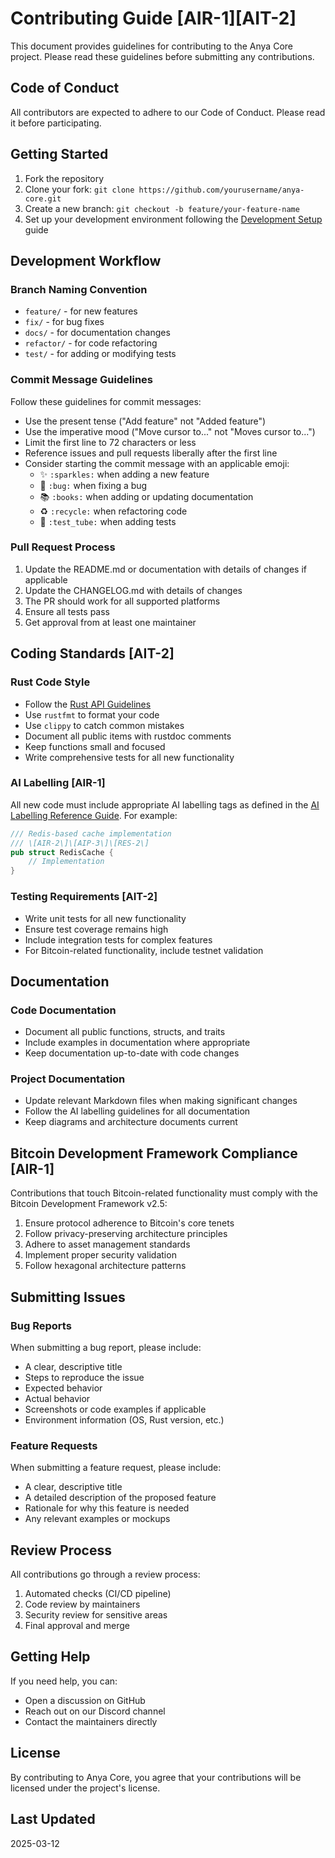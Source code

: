 # Contributing Guide \[AIR-1\]\[AIT-2\]

<!-- markdownlint-disable MD013 line-length -->

This document provides guidelines for contributing to the Anya Core project. Please read these guidelines before submitting any contributions.

## Code of Conduct

All contributors are expected to adhere to our Code of Conduct. Please read it before participating.

## Getting Started

1. Fork the repository
2. Clone your fork: `git clone https://github.com/yourusername/anya-core.git`
3. Create a new branch: `git checkout -b feature/your-feature-name`
4. Set up your development environment following the [Development Setup](./dev_setup.md) guide

## Development Workflow

### Branch Naming Convention

- `feature/` - for new features
- `fix/` - for bug fixes
- `docs/` - for documentation changes
- `refactor/` - for code refactoring
- `test/` - for adding or modifying tests

### Commit Message Guidelines

Follow these guidelines for commit messages:

- Use the present tense ("Add feature" not "Added feature")
- Use the imperative mood ("Move cursor to..." not "Moves cursor to...")
- Limit the first line to 72 characters or less
- Reference issues and pull requests liberally after the first line
- Consider starting the commit message with an applicable emoji:
  - ✨ `:sparkles:` when adding a new feature
  - 🐛 `:bug:` when fixing a bug
  - 📚 `:books:` when adding or updating documentation
  - ♻️ `:recycle:` when refactoring code
  - 🧪 `:test_tube:` when adding tests

### Pull Request Process

1. Update the README.md or documentation with details of changes if applicable
2. Update the CHANGELOG.md with details of changes
3. The PR should work for all supported platforms
4. Ensure all tests pass
5. Get approval from at least one maintainer

## Coding Standards \[AIT-2\]

### Rust Code Style

- Follow the [Rust API Guidelines](https://rust-lang.github.io/api-guidelines/)
- Use `rustfmt` to format your code
- Use `clippy` to catch common mistakes
- Document all public items with rustdoc comments
- Keep functions small and focused
- Write comprehensive tests for all new functionality

### AI Labelling \[AIR-1\]

All new code must include appropriate AI labelling tags as defined in the [AI Labelling Reference Guide](./docs/standards/AI_LABELING.md). For example:

```rust
/// Redis-based cache implementation
/// \[AIR-2\]\[AIP-3\]\[RES-2\]
pub struct RedisCache {
    // Implementation
}
```

### Testing Requirements \[AIT-2\]

- Write unit tests for all new functionality
- Ensure test coverage remains high
- Include integration tests for complex features
- For Bitcoin-related functionality, include testnet validation

## Documentation

### Code Documentation

- Document all public functions, structs, and traits
- Include examples in documentation where appropriate
- Keep documentation up-to-date with code changes

### Project Documentation

- Update relevant Markdown files when making significant changes
- Follow the AI labelling guidelines for all documentation
- Keep diagrams and architecture documents current

## Bitcoin Development Framework Compliance \[AIR-1\]

Contributions that touch Bitcoin-related functionality must comply with the Bitcoin Development Framework v2.5:

1. Ensure protocol adherence to Bitcoin's core tenets
2. Follow privacy-preserving architecture principles
3. Adhere to asset management standards
4. Implement proper security validation
5. Follow hexagonal architecture patterns

## Submitting Issues

### Bug Reports

When submitting a bug report, please include:

- A clear, descriptive title
- Steps to reproduce the issue
- Expected behavior
- Actual behavior
- Screenshots or code examples if applicable
- Environment information (OS, Rust version, etc.)

### Feature Requests

When submitting a feature request, please include:

- A clear, descriptive title
- A detailed description of the proposed feature
- Rationale for why this feature is needed
- Any relevant examples or mockups

## Review Process

All contributions go through a review process:

1. Automated checks (CI/CD pipeline)
2. Code review by maintainers
3. Security review for sensitive areas
4. Final approval and merge

## Getting Help

If you need help, you can:

- Open a discussion on GitHub
- Reach out on our Discord channel
- Contact the maintainers directly

## License

By contributing to Anya Core, you agree that your contributions will be licensed under the project's license.

## Last Updated

2025-03-12
